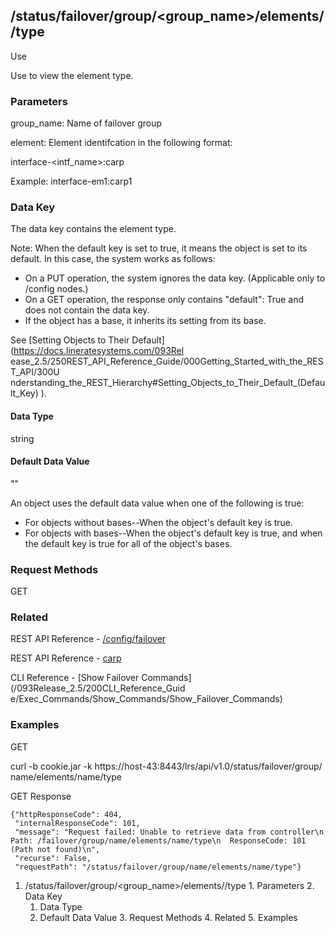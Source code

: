 ## /status/failover/group/<group_name>/elements/<element>/type</element>

Use

Use to view the element type.

### Parameters

group_name: Name of failover group

element: Element identifcation in the following format:

interface-<intf_name>:carp<vhid/>

Example: interface-em1:carp1

### Data Key

The data key contains the element type.

Note: When the default key is set to true, it means the object is set to its
default. In this case, the system works as follows:

  * On a PUT operation, the system ignores the data key. (Applicable only to /config nodes.)
  * On a GET operation, the response only contains "default": True and does not contain the data key.
  * If the object has a base, it inherits its setting from its base.

See [Setting Objects to Their Default](https://docs.lineratesystems.com/093Rel
ease_2.5/250REST_API_Reference_Guide/000Getting_Started_with_the_REST_API/300U
nderstanding_the_REST_Hierarchy#Setting_Objects_to_Their_Default_(Default_Key)
).

#### Data Type

string

#### Default Data Value

""

An object uses the default data value when one of the following is true:

  * For objects without bases--When the object's default key is true.
  * For objects with bases--When the object's default key is true, and when the default key is true for all of the object's bases.

### Request Methods

GET

### Related

REST API Reference -
[/config/failover](/REST_API_Reference_Guide/config/failover)

REST API Reference -
[carp](/REST_API_Reference_Guide/config/system/interface/%3Cintf_name%3E/carp)

CLI Reference - [Show Failover Commands](/093Release_2.5/200CLI_Reference_Guid
e/Exec_Commands/Show_Commands/Show_Failover_Commands)

### Examples

GET

curl -b cookie.jar -k https://host-43:8443/lrs/api/v1.0/status/failover/group/
name/elements/name/type

GET Response

    
    {"httpResponseCode": 404,
     "internalResponseCode": 101,
     "message": "Request failed: Unable to retrieve data from controller\n  Path: /failover/group/name/elements/name/type\n  ResponseCode: 101 (Path not found)\n",
     "recurse": False,
     "requestPath": "/status/failover/group/name/elements/name/type"}
    

  1. /status/failover/group/<group_name>/elements/<element>/type</element>
    1. Parameters
    2. Data Key
      1. Data Type
      2. Default Data Value
    3. Request Methods
    4. Related
    5. Examples


